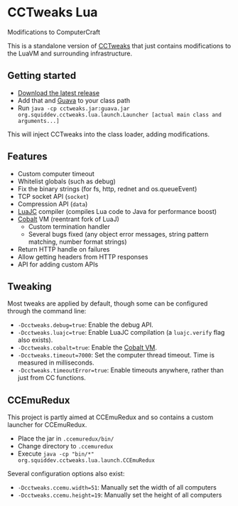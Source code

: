 # CCTweaks Lua
Modifications to ComputerCraft

This is a standalone version of [CCTweaks](https://github.com/SquidDev-CC/CC-Tweaks) that just contains modifications to the LuaVM and surrounding infrastructure.

## Getting started
 - [Download the latest release](https://github.com/SquidDev-CC/CCTweaks-Lua/releases/latest)
 - Add that and [Guava](https://github.com/google/guava) to your class path
 - Run `java -cp cctweaks.jar:guava.jar org.squiddev.cctweaks.lua.launch.Launcher [actual main class and arguments...]`
 
This will inject CCTweaks into the class loader, adding modifications.

## Features
 - Custom computer timeout
 - Whitelist globals (such as debug)
 - Fix the binary strings (for fs, http, rednet and os.queueEvent)
 - TCP socket API (`socket`)
 - Compression API (`data`)
 - [LuaJC](https://github.com/SquidDev/luaj.luajc) compiler (compiles Lua code to Java for performance boost)
 - [Cobalt](https://github.com/SquidDev/Cobalt) VM (reentrant fork of LuaJ)
   - Custom termination handler
   - Several bugs fixed (any object error messages, string pattern matching, number format strings)
 - Return HTTP handle on failures
 - Allow getting headers from HTTP responses
 - API for adding custom APIs

## Tweaking
Most tweaks are applied by default, though some can be configured through the command line:
 - `-Dcctweaks.debug=true`: Enable the debug API.
 - `-Dcctweaks.luajc=true`: Enable LuaJC compilation (a `luajc.verify` flag also exists).
 - `-Dcctweaks.cobalt=true`: Enable the [Cobalt VM](https://github.com/SquidDev/Cobalt).
 - `-Dcctweaks.timeout=7000`: Set the computer thread timeout. Time is measured in milliseconds.
 - `-Dcctweaks.timeoutError=true`: Enable timeouts anywhere, rather than just from CC functions.

## CCEmuRedux
This project is partly aimed at CCEmuRedux and so contains a custom launcher for CCEmuRedux.

 - Place the jar in `.ccemuredux/bin/`
 - Change directory to `.ccemuredux`
 - Execute `java -cp "bin/*" org.squiddev.cctweaks.lua.launch.CCEmuRedux`

Several configuration options also exist:

 - `-Dcctweaks.ccemu.width=51`: Manually set the width of all computers
 - `-Dcctweaks.ccemu.height=19`: Manually set the height of all computers

